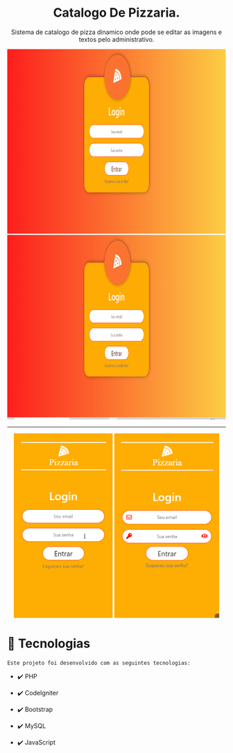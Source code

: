 <h1 align = "center"> Catalogo De Pizzaria. </h1>
<p align="center">Sistema de catalogo de pizza dinamico onde pode se editar as imagens e textos pelo administrativo.</p>

<div align="center">
	<img src="./github/n1.gif" alt="demo-web" height="425">
	<img src="./github/n2.gif" alt="demo-mobile" height="425">
</div>

<hr style="border: none;">

<div align="center">
	<img src="./github/n3.gif" alt="demo-web" height="425">
	<img src="./github/n4.gif" alt="demo-mobile" height="425">
</div>



# 🚀 Tecnologias

	Este projeto foi desenvolvido com as seguintes tecnologias:

- ✔️ PHP

- ✔️ CodeIgniter

- ✔️ Bootstrap

- ✔️ MySQL

- ✔️ JavaScript


